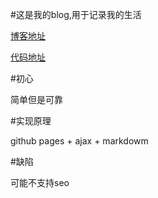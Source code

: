 #这是我的blog,用于记录我的生活

[博客地址](http://gowithwind.github.io/blog/)

[代码地址](https://github.com/gowithwind/gowithwind.github.io/blog)

#初心

简单但是可靠

#实现原理

github pages + ajax + markdowm

#缺陷

可能不支持seo

